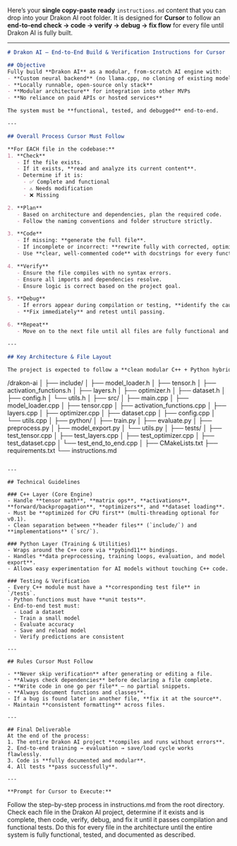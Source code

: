 Here’s your **single copy-paste ready** `instructions.md` content that you can drop into your Drakon AI root folder.
It is designed for **Cursor** to follow an **end-to-end check → code → verify → debug → fix flow** for every file until Drakon AI is fully built.

---

```markdown
# Drakon AI – End-to-End Build & Verification Instructions for Cursor

## Objective
Fully build **Drakon AI** as a modular, from-scratch AI engine with:
- **Custom neural backend** (no llama.cpp, no cloning of existing models)
- **Locally runnable, open-source only stack**
- **Modular architecture** for integration into other MVPs
- **No reliance on paid APIs or hosted services**

The system must be **functional, tested, and debugged** end-to-end.

---

## Overall Process Cursor Must Follow

**For EACH file in the codebase:**
1. **Check**
   - If the file exists.
   - If it exists, **read and analyze its current content**.
   - Determine if it is:
     - ✅ Complete and functional
     - ⚠️ Needs modification
     - ❌ Missing

2. **Plan**
   - Based on architecture and dependencies, plan the required code.
   - Follow the naming conventions and folder structure strictly.

3. **Code**
   - If missing: **generate the full file**.
   - If incomplete or incorrect: **rewrite fully with corrected, optimized code**.
   - Use **clear, well-commented code** with docstrings for every function/class.

4. **Verify**
   - Ensure the file compiles with no syntax errors.
   - Ensure all imports and dependencies resolve.
   - Ensure logic is correct based on the project goal.

5. **Debug**
   - If errors appear during compilation or testing, **identify the cause**.
   - **Fix immediately** and retest until passing.

6. **Repeat**
   - Move on to the next file until all files are fully functional and verified.

---

## Key Architecture & File Layout

The project is expected to follow a **clean modular C++ + Python hybrid architecture**:

```

/drakon-ai
│
├── include/
│   ├── model\_loader.h
│   ├── tensor.h
│   ├── activation\_functions.h
│   ├── layers.h
│   ├── optimizer.h
│   ├── dataset.h
│   ├── config.h
│   └── utils.h
│
├── src/
│   ├── main.cpp
│   ├── model\_loader.cpp
│   ├── tensor.cpp
│   ├── activation\_functions.cpp
│   ├── layers.cpp
│   ├── optimizer.cpp
│   ├── dataset.cpp
│   ├── config.cpp
│   └── utils.cpp
│
├── python/
│   ├── train.py
│   ├── evaluate.py
│   ├── preprocess.py
│   ├── model\_export.py
│   └── utils.py
│
├── tests/
│   ├── test\_tensor.cpp
│   ├── test\_layers.cpp
│   ├── test\_optimizer.cpp
│   ├── test\_dataset.cpp
│   └── test\_end\_to\_end.cpp
│
├── CMakeLists.txt
├── requirements.txt
└── instructions.md

```

---

## Technical Guidelines

### C++ Layer (Core Engine)
- Handle **tensor math**, **matrix ops**, **activations**, **forward/backpropagation**, **optimizers**, and **dataset loading**.
- Must be **optimized for CPU first** (multi-threading optional for v0.1).
- Clean separation between **header files** (`include/`) and **implementations** (`src/`).

### Python Layer (Training & Utilities)
- Wraps around the C++ core via **pybind11** bindings.
- Handles **data preprocessing, training loops, evaluation, and model export**.
- Allows easy experimentation for AI models without touching C++ code.

### Testing & Verification
- Every C++ module must have a **corresponding test file** in `/tests`.
- Python functions must have **unit tests**.
- End-to-end test must:
  - Load a dataset
  - Train a small model
  - Evaluate accuracy
  - Save and reload model
  - Verify predictions are consistent

---

## Rules Cursor Must Follow

- **Never skip verification** after generating or editing a file.
- **Always check dependencies** before declaring a file complete.
- **Write code in one go per file** — no partial snippets.
- **Always document functions and classes**.
- If a bug is found later in another file, **fix it at the source**.
- Maintain **consistent formatting** across files.

---

## Final Deliverable
At the end of the process:
1. The entire Drakon AI project **compiles and runs without errors**.
2. End-to-end training → evaluation → save/load cycle works flawlessly.
3. Code is **fully documented and modular**.
4. All tests **pass successfully**.

---

**Prompt for Cursor to Execute:**

```

Follow the step-by-step process in instructions.md from the root directory.
Check each file in the Drakon AI project, determine if it exists and is complete,
then code, verify, debug, and fix it until it passes compilation and functional tests.
Do this for every file in the architecture until the entire system is fully functional,
tested, and documented as described.

